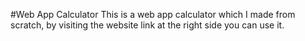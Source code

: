 #Web App Calculator
This is a web app calculator which I made from scratch,
by visiting the website link at the right side you can use it.